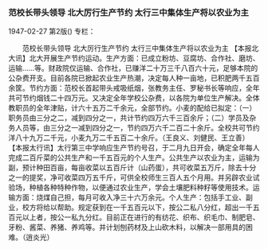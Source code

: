 ### 范校长带头领导  北大厉行生产节约  太行三中集体生产将以农业为主

1947-02-27
第2版()
专栏：

　　范校长带头领导
    北大厉行生产节约
    太行三中集体生产将以农业为主
    【本报北大讯】北大开展生产节约运动。生产方面：已成立粉坊、豆腐坊、合作社、磨坊、运输……等。财政院仅运输、合作社，已赚洋二十万三千八百六十元，足够本院的公杂费开支。目前各院已掀起农业生产热潮，决定每人种一亩地，已积肥两千五百余筐。节约方面：范校长首起带头戒吸纸烟，张教务主任、罗秘书长等响应，全年共可节约烟钱二十四万元。又决定全年学校公杂费，以各院为单位生产解决。全体教职员的全年津贴，计六十五万二千余元，全部节约。小麦的配给已拟定：（一）职务员由三分之二，减到四分之一，共计节约四万六千三百余斤；（二）学员及杂务人员等，由三分之一减到四分之一，节约四万六千二百二十余斤。全校共可节约洋八十九万二千元，小麦九万二千五百二十余斤。（王良义、刘健民、王立善）
    【本报太行讯】太行第三中学响应生产节约号召，于二月九日开会，确定全年每人完成二百斤菜的公共生产和一千五百元的个人生产。公共生产以农业为主，运输为副，预计种田百亩，每亩收菜以五百斤计（山药蛋），共可收菜五万斤，除去十分之一的提奖，净可收菜四万五千斤，可供全校师生三百人五个月用。并另辟农业试验场，种植各种特种作物，以便通过农业生产，学会土壤肥料种籽等使用技术。运输方面：烧煤自己担，每月可收入净三十六万余元。个人生产：包括手工业、副业，校方将给以帮助。规定获到在一千五百元以下，按公二私八分红，超出一千五百元以上者，按公一私九分红。目前正在进行的有纺花、织布、织毛巾、制肥皂、牙粉、酱菜、养猪、养鸡等。并计划刨药材及上山砍木料，以解决一部用具的困难。（逍炎光）
